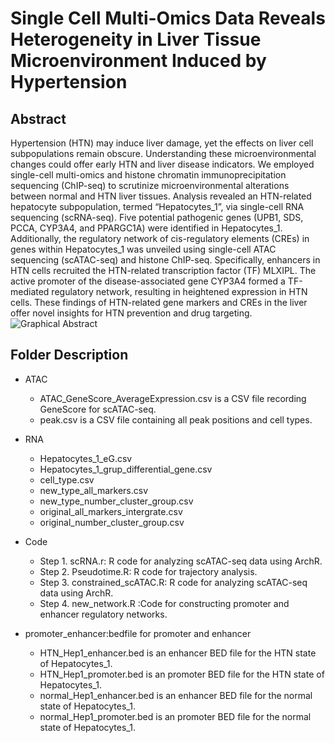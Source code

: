 # Single Cell Multi-Omics Data Reveals Heterogeneity in Liver Tissue Microenvironment Induced by Hypertension

## Abstract
Hypertension (HTN) may induce liver damage, yet the effects on liver cell subpopulations remain obscure. Understanding these microenvironmental changes could offer early HTN and liver disease indicators. We employed single-cell multi-omics and histone chromatin immunoprecipitation sequencing (ChIP-seq) to scrutinize microenvironmental alterations between normal and HTN liver tissues. Analysis revealed an HTN-related hepatocyte subpopulation, termed “Hepatocytes_1”, via single-cell RNA sequencing (scRNA-seq). Five potential pathogenic genes (UPB1, SDS, PCCA, CYP3A4, and PPARGC1A) were identified in Hepatocytes_1. Additionally, the regulatory network of cis-regulatory elements (CREs) in genes within Hepatocytes_1 was unveiled using single-cell ATAC sequencing (scATAC-seq) and histone ChIP-seq. Specifically, enhancers in HTN cells recruited the HTN-related transcription factor (TF) MLXIPL. The active promoter of the disease-associated gene CYP3A4 formed a TF-mediated regulatory network, resulting in heightened expression in HTN cells. These findings of HTN-related gene markers and CREs in the liver offer novel insights for HTN prevention and drug targeting.
![Graphical Abstract](https://github.com/Hongfeipower/HTN/blob/main/Graphical%20Abstract.png)

## Folder Description
- ATAC
  * ATAC_GeneScore_AverageExpression.csv is a CSV file recording GeneScore for scATAC-seq.
  * peak.csv is a CSV file containing all peak positions and cell types.
- RNA
  * Hepatocytes_1_eG.csv
  * Hepatocytes_1_grup_differential_gene.csv
  * cell_type.csv
  * new_type_all_markers.csv
  * new_type_number_cluster_group.csv
  * original_all_markers_intergrate.csv
  * original_number_cluster_group.csv

- Code
  * Step 1. scRNA.r: R code for analyzing scATAC-seq data using ArchR.
  * Step 2. Pseudotime.R: R code for trajectory analysis.
  * Step 3. constrained_scATAC.R: R code for analyzing scATAC-seq data using ArchR.
  * Step 4. new_network.R :Code for constructing promoter and enhancer regulatory networks.
  
- promoter_enhancer:bedfile for promoter and enhancer
  * HTN_Hep1_enhancer.bed is an enhancer BED file for the HTN state of Hepatocytes_1.
  * HTN_Hep1_promoter.bed is an promoter BED file for the HTN state of Hepatocytes_1.
  * normal_Hep1_enhancer.bed is an enhancer BED file for the normal state of Hepatocytes_1.
  * normal_Hep1_promoter.bed is an promoter BED file for the normal state of Hepatocytes_1.
